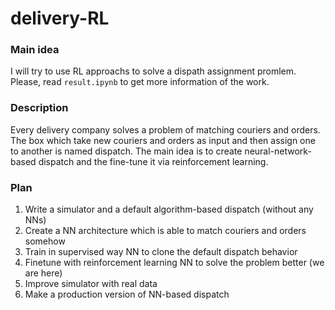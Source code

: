 # delivery-RL
### Main idea
I will try to use RL approachs to solve a dispath assignment promlem.
Please, read `result.ipynb` to get more information of the work.
### Description
Every delivery company solves a problem of matching couriers and orders. The box which take new couriers and orders as input and then assign one to another is named dispatch.
The main idea is to create neural-network-based dispatch and the fine-tune it via reinforcement learning.
### Plan
1. Write a simulator and a default algorithm-based dispatch (without any NNs)
2. Create a NN architecture which is able to match couriers and orders somehow
3. Train in supervised way NN to clone the default dispatch behavior
4. Finetune with reinforcement learning NN to solve the problem better (we are here)
5. Improve simulator with real data 
6. Make a production version of NN-based dispatch



